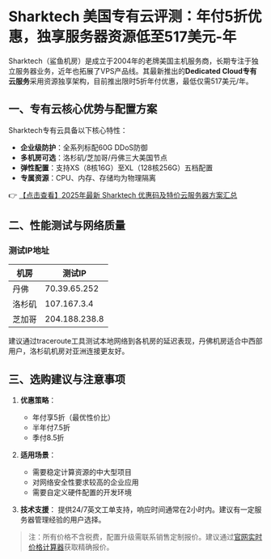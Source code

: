 # Sharktech 美国专有云评测：年付5折优惠，独享服务器资源低至517美元-年

Sharktech（鲨鱼机房）是成立于2004年的老牌美国主机服务商，长期专注于独立服务器业务，近年也拓展了VPS产品线。其最新推出的**Dedicated Cloud专有云服务**采用资源独享架构，目前推出限时5折年付优惠，最低仅需517美元/年。

## 一、专有云核心优势与配置方案

Sharktech专有云具备以下核心特性：
- **企业级防护**：全系列标配60G DDoS防御
- **多机房可选**：洛杉矶/芝加哥/丹佛三大美国节点
- **弹性配置**：支持XS（8核16G）至XL（128核256G）五档配置
- **专属资源**：CPU、内存、存储均为物理隔离

👉 [【点击查看】2025年最新 Sharktech 优惠码及特价云服务器方案汇总](https://bit.ly/Sharktech)

## 二、性能测试与网络质量

### 测试IP地址
| 机房   | 测试IP       |
|--------|-------------|
| 丹佛   | 70.39.65.252 |
| 洛杉矶 | 107.167.3.4  |
| 芝加哥 | 204.188.238.8|

建议通过traceroute工具测试本地网络到各机房的延迟表现，丹佛机房适合中西部用户，洛杉矶机房对亚洲连接更友好。

## 三、选购建议与注意事项

1. **优惠策略**：
   - 年付享5折（最优性价比）
   - 半年付7.5折
   - 季付8.5折

2. **适用场景**：
   - 需要稳定计算资源的中大型项目
   - 对网络安全性要求较高的企业应用
   - 需要自定义硬件配置的开发环境

3. **技术支援**：
   提供24/7英文工单支持，响应时间通常在2小时内。建议有一定服务器管理经验的用户选择。

> 注：所有价格不含税费，配置升级需联系销售定制报价。建议通过[官网实时价格计算器](https://bit.ly/Sharktech)获取精确报价。